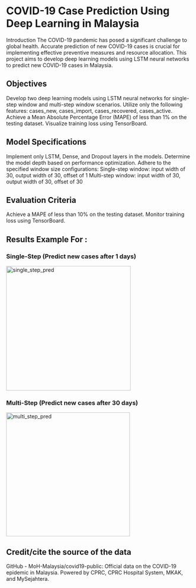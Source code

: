 # COVID-19 Case Prediction Using Deep Learning in Malaysia

Introduction
The COVID-19 pandemic has posed a significant challenge to global health. Accurate prediction of new COVID-19 cases is crucial for implementing effective preventive measures and resource allocation. This project aims to develop deep learning models using LSTM neural networks to predict new COVID-19 cases in Malaysia.

## Objectives
Develop two deep learning models using LSTM neural networks for single-step window and multi-step window scenarios.
Utilize only the following features: cases_new, cases_import, cases_recovered, cases_active.
Achieve a Mean Absolute Percentage Error (MAPE) of less than 1% on the testing dataset.
Visualize training loss using TensorBoard.

## Model Specifications
Implement only LSTM, Dense, and Dropout layers in the models.
Determine the model depth based on performance optimization.
Adhere to the specified window size configurations:
Single-step window: input width of 30, output width of 30, offset of 1
Multi-step window: input width of 30, output width of 30, offset of 30

## Evaluation Criteria
Achieve a MAPE of less than 10% on the testing dataset.
Monitor training loss using TensorBoard.

## Results Example For :
### Single-Step (Predict new cases after 1 days)
<img width="336" alt="single_step_pred" src="https://github.com/zulhilmeae170033/Covid19-Case-Predict/assets/65061987/321842ad-662e-4abb-bf3f-cfb2942c337a">

### Multi-Step (Predict new cases after 30 days)
<img width="334" alt="multi_step_pred" src="https://github.com/zulhilmeae170033/Covid19-Case-Predict/assets/65061987/209bdc97-c02c-42c3-a0b2-eea356bb6d75">

## Credit/cite the source of the data 
GitHub - MoH-Malaysia/covid19-public: Official data on the COVID-19 epidemic in Malaysia. Powered by CPRC, CPRC Hospital System, MKAK, and MySejahtera.
